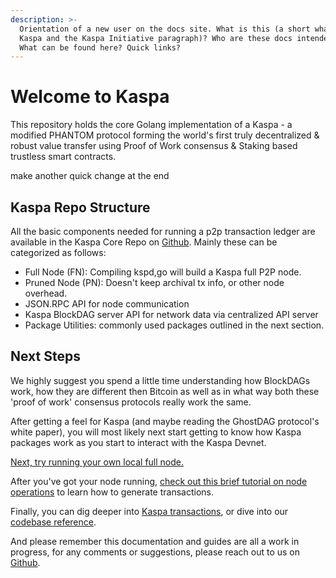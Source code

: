 ```yaml
---
description: >-
  Orientation of a new user on the docs site. What is this (a short what is
  Kaspa and the Kaspa Initiative paragraph)? Who are these docs intended for?
  What can be found here? Quick links?
---
```


# Welcome to Kaspa

This repository holds the core Golang implementation of a Kaspa - a modified PHANTOM protocol forming the world's first truly decentralized & robust value transfer using Proof of Work consensus & Staking based trustless smart contracts.

make another quick change at the end

## Kaspa Repo Structure

All the basic components needed for running a p2p transaction ledger are available in the Kaspa Core Repo on [Github](https://github.com/daglabs).  Mainly these can be categorized as follows:

* Full Node \(FN\):  Compiling kspd,go will build a Kaspa full P2P node.
* Pruned Node \(PN\): Doesn't keep archival tx info, or other node overhead.
* JSON.RPC API for node communication
* Kaspa BlockDAG server API for network data via  centralized API server
* Package Utilities: commonly used packages outlined in the next section.

## Next Steps

We highly suggest you spend a little time understanding how BlockDAGs work, how they are different then Bitcoin as well as in what way both these 'proof of work' consensus protocols really work the same.

After getting a feel for Kaspa \(and maybe reading the GhostDAG protocol's white paper\), you will most likely next start getting to know how Kaspa packages work as you start to interact with the Kaspa Devnet.

[Next, try running your own local full node.](codebase/quick-starting-a-kaspa-local-node.md)

After you've got your node running, [check out this brief tutorial on node operations](codebase/overview-of-kaspa-full-node-operations.md) to learn how to generate transactions.

Finally, you can dig deeper into [Kaspa transactions](codebase/introducing-kaspa-transactions.md), or dive into our [codebase reference](codebase/kspa-codebase/).

And please remember this documentation and guides are all a work in progress, for any comments or suggestions, please reach out to us on [Github](https://github.com/daglabs).








